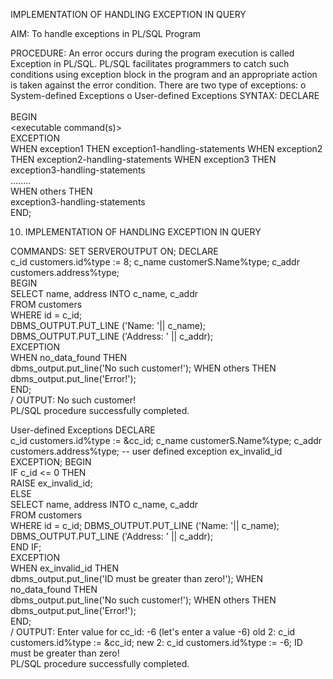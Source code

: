 IMPLEMENTATION OF HANDLING EXCEPTION IN QUERY 
 
AIM: 
To handle exceptions in PL/SQL Program 
 
PROCEDURE: 
An error occurs during the program execution is called Exception in PL/SQL. 
PL/SQL facilitates programmers to catch such conditions using exception block in the program and an appropriate action is taken against the error condition. 
There are two type of exceptions: 
o 	System-defined Exceptions o 	User-defined Exceptions 
SYNTAX: 
DECLARE  
   <declarations section>  
BEGIN  
   <executable command(s)>  
EXCEPTION  
   <exception handling goes here >     WHEN exception1 THEN         exception1-handling-statements      WHEN exception2  THEN         exception2-handling-statements      WHEN exception3 THEN         exception3-handling-statements  
   ........  
   WHEN others THEN  
      exception3-handling-statements  
END; 
 
10. IMPLEMENTATION OF HANDLING EXCEPTION IN QUERY 
 
COMMANDS: 
SET SERVEROUTPUT ON; DECLARE  
   c_id customers.id%type := 8;     c_name customerS.Name%type;     c_addr customers.address%type;  
BEGIN  
   SELECT  name, address INTO  c_name, c_addr  
   FROM customers  
   WHERE id = c_id;   
   DBMS_OUTPUT.PUT_LINE ('Name: '||  c_name);  
   DBMS_OUTPUT.PUT_LINE ('Address: ' || c_addr);  
EXCEPTION  
   WHEN no_data_found THEN  
      dbms_output.put_line('No such customer!');     WHEN others THEN  
      dbms_output.put_line('Error!');  
END;  
/ 
OUTPUT: 
No such customer!   
PL/SQL procedure successfully completed.  
 
User-defined Exceptions DECLARE  
   c_id customers.id%type := &cc_id;     c_name customerS.Name%type;     c_addr customers.address%type;      -- user defined exception     ex_invalid_id  EXCEPTION;  BEGIN  
   IF c_id <= 0 THEN  
      RAISE ex_invalid_id;  
   ELSE  
      SELECT  name, address INTO  c_name, c_addr  
      FROM customers  
      WHERE id = c_id; 
      DBMS_OUTPUT.PUT_LINE ('Name: '||  c_name);   
      DBMS_OUTPUT.PUT_LINE ('Address: ' || c_addr);  
   END IF;  
EXCEPTION  
   WHEN ex_invalid_id THEN  
      dbms_output.put_line('ID must be greater than zero!');     WHEN no_data_found THEN  
      dbms_output.put_line('No such customer!');     WHEN others THEN  
      dbms_output.put_line('Error!');   
END;  
/ 
OUTPUT: 
Enter value for cc_id: -6 (let's enter a value -6)  old  2: c_id customers.id%type := &cc_id;  new  2: c_id customers.id%type := -6;  ID must be greater than zero!   
PL/SQL procedure successfully completed.  
